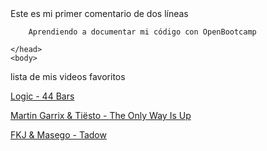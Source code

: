 <!DOCTYPE html>
<html>
    <head>
        <title>Ejercicio de Introducción a HTML en OpenBootcamp</title>
        Este es mi primer comentario de dos líneas
        
        Aprendiendo a documentar mi código con OpenBootcamp      
        
    </head>
    <body>
<!--Este es mi primer comentario de dos líneas

Aprendiendo a documentar mi código con OpenBootcamp -->
  <p>lista de mis videos favoritos</p>
 <a href="https://youtu.be/anI5b2PEmdA"> Logic - 44 Bars</a>

 <a href="https://www.youtube.com/watch?v=AewNd29wRUM&list=RDMM&index=5&ab_channel=Spinnin%27Records">Martin Garrix & Tiësto - The Only Way Is Up  </a>
 
 <a href="https://www.youtube.com/watch?v=hC8CH0Z3L54&ab_channel=Fkj">FKJ & Masego - Tadow </a>
</body>
</html>
